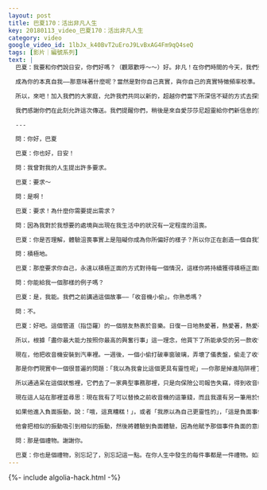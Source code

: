 ```yaml
---
layout: post
title: 巴夏170：活出非凡人生
key: 20180113_video_巴夏170：活出非凡人生
category: video
google_video_id: 1lbJx_k40BvT2uEroJ9LvBxAG4Fm9qQ4seQ
tags: [影片｜編號系列]
text: |
  巴夏：我要和你們說日安，你們好嗎？（觀眾歡呼～～）好。非凡！在你們時間的今天，我們要談一下有關「活出非凡人生」。這取決於什麼呢？那個將驅動你邁向那種生活，擁有那種體驗的概念中心點是什麼呢？這是本週末已經傳訊課程的全部內容。另外，它是允許自己對「真實性」這個詞有著很深的瞭解。

  成為你的本真自我——那意味著什麼呢？當然是對你自己真實，與你自己的真實特徵頻率校準。然而我們意識到，由於成千上萬年存在於你們星球的恐懼，它根植於你們的文化中，你們的社會中，你們的養育中，有關「貶低」的定義，有關「無價值」的定義，有關「體驗分離」的定義，你們中的許多人將不必再像以前那樣充分去體驗它，因為這些定義不允許你們成為真實的自己。而現在是時候做出改變了。

  所以，來吧！加入我們的大家庭，允許我們共同以新的，超越你們當下所深信不疑的方式去探索創造。成為你非凡的自己！別躊躇不前，別躊躇不前，別躊躇不前！無論任何情況下保持前進。

  我們感謝你們在此刻允許這次傳送。我們提醒你們，稍後是來自愛莎莎尼超靈給你們新信息的第三次傳訊，將為你們清楚地、充分地解釋，在你們文明與我們文明之間的能量進展情況。但是現在，我們將交換你們已經給予我們的禮物，這將通過你們提出問題和進行對話的形式得以實現。

  ---

  問：你好，巴夏

  巴夏：你也好，日安！

  問：我曾對我的人生提出許多要求。

  巴夏：要求～

  問：是啊！

  巴夏：要求！為什麼你需要提出需求？

  問：因為我對於我想要的處境與出現在我生活中的狀況有一定程度的沮喪。

  巴夏：你是否理解，體驗沮喪事實上是阻礙你成為你所偏好的樣子？所以你正在創造一個自我實現的負面預言。如果你要提出要求，那麼要求你自己去認出：存在於你生活中的每一個體驗都有效，都有其價值。因為你知道它具有雙重作用，你是偏好於讓它消極地服務於你，還是偏好於讓它積極地服務於你呢？

  問：積極地。

  巴夏：那麼要求你自己，永遠以積極正面的方式對待每一個情況，這樣你將持續獲得積極正面的體驗。而不要對你不喜歡的事物進行無效化。

  問：你能給我一個那樣的例子嗎？

  巴夏：是，我能。我們之前講過這個故事——「收音機小偷」。你熟悉嗎？

  問：不。

  巴夏：好吧。這個管道（指岱羅）的一個朋友熱衷於音樂。日復一日地熱愛著，熱愛著，熱愛著音樂。他又是個音樂家，他最愛的一件事就是駕車在你們城內環遊的時候開著收音機聽音樂。現在，他熱衷於買某一型號的收音機，因為它能夠放送最佳音質。但卻又沒有足夠的錢去買那種收音機並擁有它。

  所以，根據「盡你最大能力按照你最高的興奮行事」這一理念，他買下了所能承受的另一款收音機，那仍然代表了他的興奮。雖然他並沒有得到最初真正喜歡的那個，但這一款仍然代表了他的興奮，而且是他有能力去獲得、去行使的興奮。

  現在，他把收音機安裝到汽車裡。一週後，一個小偷打破車窗玻璃，弄壞了儀表盤，偷走了收音機，逃跑了。現在，你們星球上的許多人會對此事進行無效化，並說：「這是消極的！」「這是壞事！」「為嘛這事發生在我身上？」「有些事一定出錯了！」「我在為我創造了這件事而否定自己：我以為自己比這更靈性呢！」

  那是你們現實中一個很普遍的問題：「我以為我會比這個更具有靈性呢」——你那是掉進陷阱裡了。對於我剛才描述的情況並不存在什麼不夠靈性的。根本不存在！因為這個人知道「保持積極的狀態」的意思就是，對於任何事都能說：「我不知道它將怎樣服務於我，但它肯定是有益於我的。因為這是我想要的，我想要它以積極的方式服務於我。我還不知道它將如何服務於我，但我知道它一定能有利於我。」

  所以通過呆在這個狀態裡，它們去了一家典型事務那裡，只是向保險公司報告失竊，得到收音機的償付，也得到一筆錢修理儀表盤的破損處，選了一家替換維修店，去了那家替換維修店，找到修換人員看了破損處後說：「你知道它看上去有多糟，但實際上它並沒有那麼糟。我能馬上修好的。」於是這麼做了，只用了很短時間就修好了，甚至沒有向他收取修理費。

  現在這人站在那裡並尋思：現在我有了可以替換之前收音機的這筆錢，而且我還有另一筆用於修理汽車的錢，而我不需要把它花在修車上。兩筆金額合併在一起，正是他最初想要買的那款收音機所需要的金額。那就是當你允許時，它運作的方式。

  如果他進入負面振動，說：「哦，這真糟糕！」，或者「我原以為自己更靈性的」，「這是負面事件！」，「這是不好的！」，「我認為這事是沒有意義的」，那麼你大概未必得到來自保險公司同等的金額，可能為做某事去了一家要你花上雙倍錢的換修店而別人卻只要免費就能做到，你理解嗎？

  他會把相似的振動吸引到相似的振動，然後將體驗到負面體驗，因為他賦予那個事件負面的意義。但實際上他並沒有那麼做，而是賦予了一個積極的意義在裡面，儘管他還不知道它將怎樣服務於他。且不管那個小偷的意圖是什麼，也不管小偷可能是基於恐懼：他很窮，偷東西只是為了擁有那個東西，為了感覺到力量，不管這小偷的日程是什麼，那沒關係。因為它並沒有真正影響過這個處於積極狀態中的此人的實相。——那對你來說是個足夠好的例子嗎？

  問：那是個禮物。謝謝你。

  巴夏：你也是個禮物，別忘記了，別忘記這一點。在你人生中發生的每件事都是一件禮物。如果你那樣對待的話，就會那樣體驗到它。這樣，你接下來的人生就是在打開一件件禮物。
---
```


{%- include algolia-hack.html -%}
